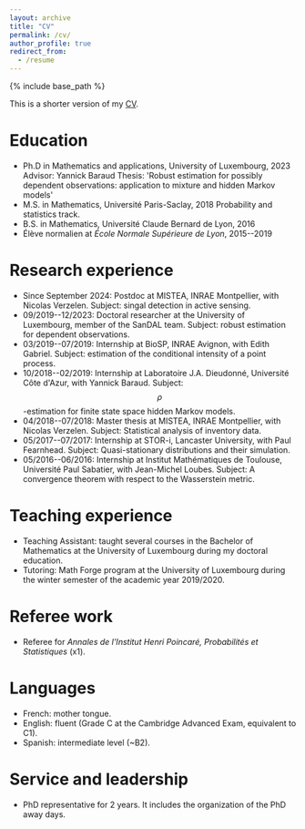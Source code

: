 ```yaml
---
layout: archive
title: "CV"
permalink: /cv/
author_profile: true
redirect_from:
  - /resume
---
```


{% include base_path %}

This is a shorter version of my [CV](files/CV_LECESTRE.pdf).

Education
======
* Ph.D in Mathematics and applications, University of Luxembourg, 2023
  Advisor: Yannick Baraud
  Thesis: 'Robust estimation for possibly dependent observations: application to mixture and hidden Markov models'
* M.S. in Mathematics, Université Paris-Saclay, 2018
  Probability and statistics track.
* B.S. in Mathematics, Université Claude Bernard de Lyon, 2016
* Élève normalien at *École Normale Supérieure de Lyon*, 2015--2019

Research experience
======
* Since September 2024: Postdoc at MISTEA, INRAE Montpellier, with Nicolas Verzelen.
  Subject: singal detection in active sensing.
* 09/2019--12/2023: Doctoral researcher at the University of Luxembourg, member of the SanDAL team.
  Subject: robust estimation for dependent observations.
* 03/2019--07/2019: Internship at BioSP, INRAE Avignon, with Edith Gabriel.
  Subject: estimation of the conditional intensity of a point process.
* 10/2018--02/2019: Internship at Laboratoire J.A. Dieudonné, Université Côte d'Azur, with Yannick Baraud.
  Subject: $$\rho$$-estimation for finite state space hidden Markov models.
* 04/2018--07/2018: Master thesis at MISTEA, INRAE Montpellier, with Nicolas Verzelen.
  Subject: Statistical analysis of inventory data.
* 05/2017--07/2017: Internship at STOR-i, Lancaster University, with Paul Fearnhead.
  Subject: Quasi-stationary distributions and their simulation.
* 05/2016--06/2016: Internship at Institut Mathématiques de Toulouse, Université Paul Sabatier, with Jean-Michel Loubes.
  Subject: A convergence theorem with respect to the Wasserstein metric.

Teaching experience
======
* Teaching Assistant: taught several courses in the Bachelor of Mathematics at the University of Luxembourg during my doctoral education.
* Tutoring: Math Forge program at the University of Luxembourg during the winter semester of the academic year 2019/2020.

Referee work
======
* Referee for *Annales de l'Institut Henri Poincaré, Probabilités et Statistiques* (x1).
  
Languages
======
* French: mother tongue.
* English: fluent (Grade C at the Cambridge Advanced Exam, equivalent to C1).
* Spanish: intermediate level (~B2).

Service and leadership
======
* PhD representative for 2 years.
  It includes the organization of the PhD away days.
